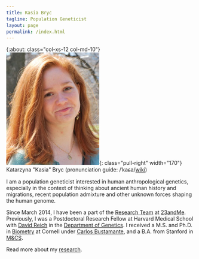 ```yaml
---
title: Kasia Bryc
tagline: Population Geneticist
layout: page
permalink: /index.html
---
```

{:about: class="col-xs-12 col-md-10"}
![kasia-image]{: class="pull-right" width="170"}
Katarzyna "Kasia" Bryc
(pronunciation guide: /ˈkaɕa/[wiki][kasia-pronounce])


I am a population geneticist interested in human anthropological genetics, especially in 
the context of thinking about ancient human history and migrations, recent population 
admixture and other unknown forces shaping the human genome.

Since March 2014, I have been a part of the [Research Team][23andme-research] at 
[23andMe][23andme]. Previously, I was a Postdoctoral Research Fellow at Harvard Medical 
School with [David Reich][reich] in the [Department of Genetics][harvard-genetics]. 
I received a M.S. and Ph.D. in [Biometry][cornell-biometry] at Cornell under [Carlos Bustamante][bustamante], and a B.A. from Stanford in [M&CS][stanford-mcs].

Read more about my [research](/research/).


[kasia-image]: /assets/static/kasia1.jpg  "Photo of Kasia Bryc"
[kasia-pronounce]: http://en.wiktionary.org/wiki/Kasia#Polish
[23andme]: http://23andme.com/
[23andme-research]: http://www.23andme.com/about/researchteam/
[reich]: http://genetics.med.harvard.edu/reich/Reich_Lab/Welcome.html
[harvard-genetics]: http://genetics.med.harvard.edu/
[bustamante]: http://med.stanford.edu/bustamantelab/
[stanford-mcs]: http://www.stanford.edu/group/mathcompsci/intro.html
[cornell-biometry]: http://bscb.cornell.edu/about/biometry-and-statistics
